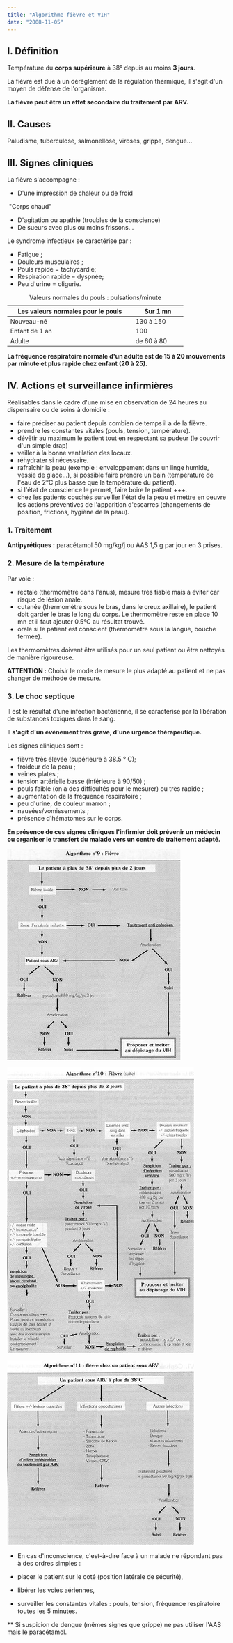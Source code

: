 ```yaml
---
title: "Algorithme fièvre et VIH"
date: "2008-11-05"
---
```


## I. Définition

Température du **corps supérieure** à 38° depuis au moins **3 jours**.

La fièvre est due à un dérèglement de la régulation thermique, il s'agit d'un moyen de défense de l'organisme.

**La fièvre peut être un effet secondaire du traitement par ARV.**

## II. Causes

Paludisme, tuberculose, salmonellose, viroses, grippe, dengue...

## III. Signes cliniques

La fièvre s'accompagne :

*   D'une impression de chaleur ou de froid

 "Corps chaud"

*   D'agitation ou apathie (troubles de la conscience)
*   De sueurs avec plus ou moins frissons...

Le syndrome infectieux se caractérise par :

*   Fatigue ;
*   Douleurs musculaires ;
*   Pouls rapide = tachycardie;
*   Respiration rapide = dyspnée;
*   Peu d'urine = oligurie.

<table>
<caption>Valeurs normales du pouls : pulsations/minute</caption>

<thead>

<tr>

<th scope="col" style="width: 274px;" valign="top">Les valeurs normales pour le pouls</th>

<th scope="col" style="width: 103px;" valign="top">Sur 1 mn</th>

</tr>

</thead>

<tbody>

<tr>

<td style="width: 274px;" valign="top">Nouveau-né</td>

<td style="width: 103px;" valign="top">130 à 150</td>

</tr>

<tr>

<td style="width: 274px;" valign="top">Enfant de 1 an</td>

<td style="width: 103px;" valign="top">100</td>

</tr>

<tr>

<td style="width: 274px;" valign="top">Adulte</td>

<td style="width: 103px;" valign="top">de 60 à 80</td>

</tr>

</tbody>

</table>

**La fréquence respiratoire normale d'un adulte est de 15 à 20 mouvements par minute et plus rapide chez enfant (20 à 25).**

## IV. Actions et surveillance infirmières

Réalisables dans le cadre d'une mise en observation de 24 heures au dispensaire ou de soins à domicile :

*   faire préciser au patient depuis combien de temps il a de la fièvre.  
*   prendre les constantes vitales (pouls, tension, température).  
*   dévêtir au maximum le patient tout en respectant sa pudeur (le couvrir d'un simple drap)
*   veiller à la bonne ventilation des locaux.  
*   réhydrater si nécessaire.  
*   rafraîchir la peau (exemple : enveloppement dans un linge humide, vessie de glace...), si possible faire prendre un bain (température de l'eau de 2°C plus basse que la température du patient).  
*   si l'état de conscience le permet, faire boire le patient +++.  
*   chez les patients couchés surveiller l'état de la peau et mettre en oeuvre les actions préventives de l'apparition d'escarres (changements de position, frictions, hygiène de la peau).

### 1. Traitement

**Antipyrétiques :** paracétamol 50 mg/kg/j ou AAS 1,5 g par jour en 3 prises.

### 2. Mesure de la température

Par voie :

*   rectale (thermomètre dans l'anus), mesure très fiable mais à éviter car risque de lésion anale.  
*   cutanée (thermomètre sous le bras, dans le creux axillaire), le patient doit garder le bras le long du corps. Le thermomètre reste en place 10 mn et il faut ajouter 0.5°C au résultat trouvé.  
*   orale si le patient est conscient (thermomètre sous la langue, bouche fermée).

Les thermomètres doivent être utilisés pour un seul patient ou être nettoyés de manière rigoureuse.

**ATTENTION :** Choisir le mode de mesure le plus adapté au patient et ne pas changer de méthode de mesure.

### 3. Le choc septique

Il est le résultat d'une infection bactérienne, il se caractérise par la libération de substances toxiques dans le sang.

**Il s'agit d'un événement très grave, d'une urgence thérapeutique.**

Les signes cliniques sont :

*   fièvre très élevée (supérieure à 38.5 ° C);
*   froideur de la peau ;
*   veines plates ;
*   tension artérielle basse (inférieure à 90/50) ;
*   pouls faible (on a des difficultés pour le mesurer) ou très rapide ;
*   augmentation de la fréquence respiratoire ;
*   peu d'urine, de couleur marron ;
*   nausées/vomissements ;
*   présence d'hématomes sur le corps.

**En présence de ces signes cliniques l'infirmier doit prévenir un médecin ou organiser le transfert du malade vers un centre de traitement adapté.**


![](i993-1.jpg)

![](i993-2.jpg)

![](i993-3.jpg)


* En cas d'inconscience, c'est-à-dire face à un malade ne répondant pas à des ordres simples :

*   placer le patient sur le coté (position latérale de sécurité),
*   libérer les voies aériennes,
*   surveiller les constantes vitales : pouls, tension, fréquence respiratoire toutes les 5 minutes.

** Si suspicion de dengue (mêmes signes que grippe) ne pas utiliser l'AAS mais le paracétamol.